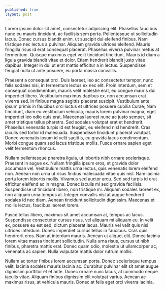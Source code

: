 ```yaml
---
published: true
layout: post
---
```

Lorem ipsum dolor sit amet, consectetur adipiscing elit. Phasellus faucibus nunc eu mauris tincidunt, ac facilisis sem porta. Pellentesque ut sollicitudin lacus. Donec cursus blandit enim, ut suscipit dui eleifend finibus. Nam tristique nec lectus a pulvinar. Aliquam gravida ultrices eleifend. Mauris fringilla risus id erat consequat placerat. Phasellus viverra pulvinar metus at fermentum. Quisque maximus eget velit tincidunt tincidunt. Mauris id diam a ligula gravida blandit vitae et dolor. Etiam hendrerit blandit justo vitae dapibus. Integer in dui ut erat mattis efficitur a in lectus. Suspendisse feugiat nulla ut ante posuere, eu porta massa convallis.

Praesent a consequat orci. Duis laoreet, leo ac consectetur tempor, nunc felis sodales nisi, in fermentum lectus ex nec elit. Proin interdum, sem et consequat condimentum, mauris velit molestie erat, eu congue mauris dui imperdiet libero. Vestibulum maximus dapibus ex, non accumsan erat viverra sed. In finibus magna sagittis placerat suscipit. Vestibulum ante ipsum primis in faucibus orci luctus et ultrices posuere cubilia Curae; Nam tincidunt, diam eu vestibulum vehicula, mauris lorem pulvinar magna, eget imperdiet leo odio quis erat. Maecenas laoreet nunc ac justo semper, sit amet tristique tellus pharetra. Sed sodales volutpat erat et hendrerit. Phasellus venenatis turpis id est feugiat, eu eleifend nisl hendrerit. Cras iaculis sed tortor id malesuada. Suspendisse tincidunt placerat volutpat. Donec venenatis ipsum id velit sagittis, eu gravida lacus condimentum. Morbi congue quam sed lacus tristique mollis. Fusce ornare sapien eget velit fermentum rhoncus.

Nullam pellentesque pharetra ligula, ut lobortis nibh ornare scelerisque. Praesent in augue ex. Nullam fringilla ipsum eros, et gravida dolor accumsan vel. Vestibulum mattis urna lectus, quis venenatis lorem eleifend non. Aenean non urna ut risus finibus malesuada vitae quis nisl. Nam lacinia porta lorem lobortis mollis. Vivamus sed auctor arcu. Sed sed turpis id erat efficitur eleifend ac in magna. Donec iaculis mi sed gravida facilisis. Suspendisse ut tincidunt libero, non tristique mi. Aliquam sodales laoreet ex, non aliquam urna tempus at. Integer convallis nisl at augue hendrerit sodales id nec diam. Aenean tincidunt sollicitudin dignissim. Maecenas et mollis lectus, faucibus laoreet lorem.

Fusce tellus libero, maximus sit amet accumsan at, tempus ac lacus. Suspendisse consectetur cursus risus, vel aliquam mi aliquam eu. In velit ex, posuere eu est sed, dictum placerat lacus. Mauris vel velit quis nisi ultrices interdum. Donec imperdiet cursus tellus in faucibus. Cras quis hendrerit eros. Nam at interdum mauris. Aenean ut aliquet elit. Donec lacinia lorem vitae massa tincidunt sollicitudin. Nulla urna risus, cursus ut nibh finibus, pharetra mattis erat. Donec quam odio, molestie ut ullamcorper ac, venenatis ac sapien. Nulla vulputate mattis dolor rutrum mollis.

Nullam ac tortor finibus lorem accumsan porta. Donec scelerisque tempus velit, lacinia sodales mauris lacinia ac. Curabitur pulvinar elit sit amet augue dignissim porttitor et et ante. Donec ornare nunc lacus, at commodo neque iaculis vitae. Aliquam finibus dignissim elit volutpat varius. Aenean ac maximus risus, at vehicula mauris. Donec at felis eget orci viverra lacinia.
